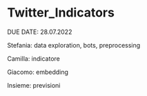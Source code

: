 # Twitter_Indicators
DUE DATE: 28.07.2022

Stefania: data exploration, bots, preprocessing

Camilla: indicatore

Giacomo: embedding

Insieme: previsioni

